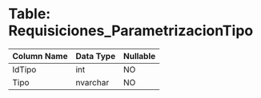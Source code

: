# Table: Requisiciones_ParametrizacionTipo

| Column Name | Data Type | Nullable |
|-------------|-----------|----------|
| IdTipo | int | NO |
| Tipo | nvarchar | NO |
